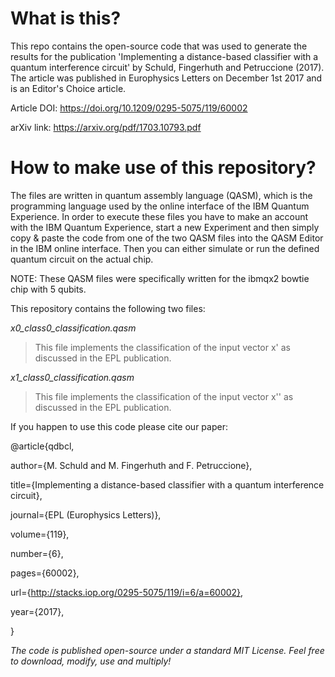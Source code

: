 # What is this?

This repo contains the open-source code that was used to generate the results for the publication
'Implementing a distance-based classifier with a quantum interference circuit' by Schuld, Fingerhuth and Petruccione (2017). The article was published in Europhysics Letters on December 1st 2017 and is an Editor's Choice article.

Article DOI:
https://doi.org/10.1209/0295-5075/119/60002

arXiv link:
https://arxiv.org/pdf/1703.10793.pdf

# How to make use of this repository?

The files are written in quantum assembly language (QASM), which is the programming language used by the online interface
of the IBM Quantum Experience. In order to execute these files you have to make an account with the IBM Quantum Experience,
start a new Experiment and then simply copy & paste the code from one of the two QASM files into the QASM Editor in the IBM
online interface. Then you can either simulate or run the defined quantum circuit on the actual chip.

NOTE: These QASM files were specifically written for the ibmqx2 bowtie chip with 5 qubits.

This repository contains the following two files:

*x0_class0_classification.qasm*
> This file implements the classification of the input vector x' as discussed in the EPL publication.

*x1_class0_classification.qasm*
> This file implements the classification of the input vector x'' as discussed in the EPL publication.

If you happen to use this code please cite our paper:

@article{qdbcl,

  author={M. Schuld and M. Fingerhuth and F. Petruccione},
  
  title={Implementing a distance-based classifier with a quantum interference circuit},
  
  journal={EPL (Europhysics Letters)},
  
  volume={119},
  
  number={6},
  
  pages={60002},
  
  url={http://stacks.iop.org/0295-5075/119/i=6/a=60002},
  
  year={2017},
  
 }

*The code is published open-source under a standard MIT License. Feel free to download, modify, use and multiply!*
